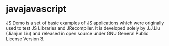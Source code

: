 # javajavascript
JS Demo is a set of basic examples of JS applications which were originally used to test JS Libraries and JRecompiler. It is developed solely by J.J.Liu (Jianjun Liu) and released in open source under GNU General Public License Version 3. 
